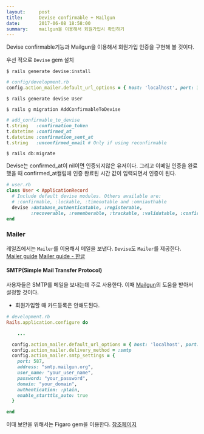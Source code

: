 ```yaml
---
layout:     post
title:      Devise confirmable + Mailgun
date:       2017-06-08 18:58:00
summary:    mailgun을 이용해서 회원가입시 확인하기
---
```


Devise confirmable기능과 Mailgun을 이용해서 회원가입 인증을 구현해 볼 것이다.


우선 적으로 `Devise` gem 설치

```
$ rails generate devise:install
```

```ruby
# config/development.rb
config.action_mailer.default_url_options = { host: 'localhost', port: 3000 }
```

```
$ rails generate devise User
```

```
$ rails g migration AddConfirmableToDevise
```

``` ruby
# add_confirmable_to_devise
t.string   :confirmation_token
t.datetime :confirmed_at
t.datetime :confirmation_sent_at
t.string   :unconfirmed_email # Only if using reconfirmable
```

```
$ rails db:migrate
```

Devise는 confirmed_at이 nil이면 인증되지않은 유저이다. 그리고 이메일 인증을 완료했을 때 confirmed_at컬럼에 인증 완료된 시간 값이 입력되면서 인증이 된다.

```ruby
# user.rb
class User < ApplicationRecord
  # Include default devise modules. Others available are:
  # :confirmable, :lockable, :timeoutable and :omniauthable
  devise :database_authenticatable, :registerable,
         :recoverable, :rememberable, :trackable, :validatable, :confirmable
end
```

### Mailer

레일즈에서는 `Mailer`를 이용해서 메일을 보낸다. `Devise`도 `Mailer`를 제공한다.
[Mailer guide](http://guides.rubyonrails.org/action_mailer_basics.html)
[Mailer guide - 한글](http://guides.rorlab.org/action_mailer_basics.html)


#### SMTP(Simple Mail Transfer Protocol)

사용자들은 SMTP를 메일을 보내는데 주로 사용한다. 이때 [Mailgun](https://www.mailgun.com/)의 도움을 받아서 설정할 것이다.

- 회원가입할 때 카드등록은 안해도된다.

```ruby
# development.rb
Rails.application.configure do

	...

  config.action_mailer.default_url_options = { host: 'localhost', port: 3000 }
  config.action_mailer.delivery_method = :smtp
  config.action_mailer.smtp_settings = {
    port: 587,
    address: "smtp.mailgun.org",
    user_name: "your_user_name",
    password: "your_password",
    domain: "your_domain",
    authentication: :plain,
    enable_starttls_auto: true
  }

end
```

이때 보안을 위해서는 Figaro gem을 이용한다.
[참조페이지]( https://medium.com/@bluesh55/devise-%EC%9D%B4%EB%A9%94%EC%9D%BC-%EC%9D%B8%EC%A6%9D-%EA%B5%AC%ED%98%84%ED%95%98%EA%B8%B0-a6b525ccabba
)
